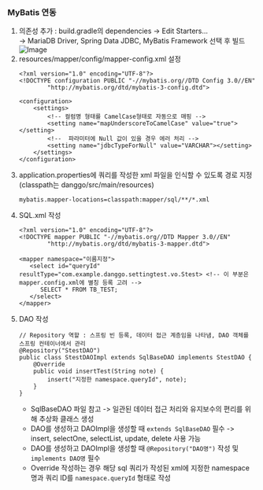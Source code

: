 ### MyBatis 연동
1. 의존성 추가 : build.gradle의 dependencies -> Edit Starters...   
   -> MariaDB Driver, Spring Data JDBC, MyBatis Framework 선택 후 빌드
   ![Image](https://github.com/user-attachments/assets/7faee82b-9509-424c-8347-be4ac21a7842)
2. resources/mapper/config/mapper-config.xml 설정
   ```
   <?xml version="1.0" encoding="UTF-8"?>
   <!DOCTYPE configuration PUBLIC "-//mybatis.org//DTD Config 3.0//EN"
           "http://mybatis.org/dtd/mybatis-3-config.dtd">
   
   <configuration>
       <settings>
           <!-- 컬럼명 형태를 CamelCase형태로 자동으로 매핑 -->
           <setting name="mapUnderscoreToCamelCase" value="true"></setting>
           <!--  파라미터에 Null 값이 있을 경우 에러 처리 -->
           <setting name="jdbcTypeForNull" value="VARCHAR"></setting>
       </settings>
   </configuration>
   ```
3. application.properties에 쿼리를 작성한 xml 파일을 인식할 수 있도록 경로 지정 (classpath는 danggo/src/main/resources)
   ```
   mybatis.mapper-locations=classpath:mapper/sql/**/*.xml
   ```
4. SQL.xml 작성
   ```
   <?xml version="1.0" encoding="UTF-8"?>
   <!DOCTYPE mapper PUBLIC "-//mybatis.org//DTD Mapper 3.0//EN"
           "http://mybatis.org/dtd/mybatis-3-mapper.dtd">
   
   <mapper namespace="이름지정">
      <select id="queryId" resultType="com.example.danggo.settingtest.vo.Stest> <!-- 이 부분은 mapper.config.xml에 별칭 등록 고려 -->
         SELECT * FROM TB_TEST;
      </select>
   </mapper>
   ```
5. DAO 작성
   ```
   // Repository 역할 : 스프링 빈 등록, 데이터 접근 계층임을 나타냄, DAO 객체를 스프링 컨테이너에서 관리
   @Repository("StestDAO")
   public class StestDAOImpl extends SqlBaseDAO implements StestDAO {
       @Override
       public void insertTest(String note) {
           insert("지정한 namespace.queryId", note);
       }
   }
   ```
   * SqlBaseDAO 파일 참고 -> 일관된 데이터 접근 처리와 유지보수의 편리를 위해 추상화 클래스 생성
   * DAO를 생성하고 DAOImpl을 생성할 때 `extends SqlBaseDAO` 필수 -> insert, selectOne, selectList, update, delete 사용 가능
   * DAO를 생성하고 DAOImpl을 생성할 때 `@Repository("DAO명")` 작성 및 `implements DAO명` 필수
   * Override 작성하는 경우 해당 sql 쿼리가 작성된 xml에 지정한 namespace명과 쿼리 ID를 `namespace.queryId` 형태로 작성